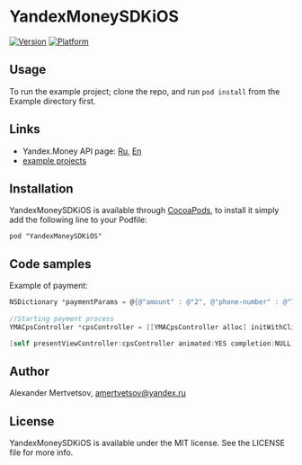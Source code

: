 # YandexMoneySDKiOS

[![Version](http://cocoapod-badges.herokuapp.com/v/YandexMoneySDKiOS/badge.png)](http://api.yandex.ru/money/)
[![Platform](http://cocoapod-badges.herokuapp.com/p/YandexMoneySDKiOS/badge.png)](http://api.yandex.ru/money/)

## Usage

To run the example project; clone the repo, and run `pod install` from the Example directory first.

## Links

* Yandex.Money API page: [Ru](http://api.yandex.ru/money/), [En](http://api.yandex.com/money/)
* [example projects](https://github.com/yandex-money/yandex-money-sdk-ios/tree/master/Example)

## Installation

YandexMoneySDKiOS is available through [CocoaPods](http://cocoapods.org), to install
it simply add the following line to your Podfile:

    pod "YandexMoneySDKiOS"

## Code samples

Example of payment:

```Objective-C
NSDictionary *paymentParams = @{@"amount" : @"2", @"phone-number" : @"79088888888"};
    
//Starting payment process
YMACpsController *cpsController = [[YMACpsController alloc] initWithClientId:kClientId patternId:@"phone-topup" andPaymentParams:paymentParams];

[self presentViewController:cpsController animated:YES completion:NULL];
```

## Author

Alexander Mertvetsov, amertvetsov@yandex.ru

## License

YandexMoneySDKiOS is available under the MIT license. See the LICENSE file for more info.

